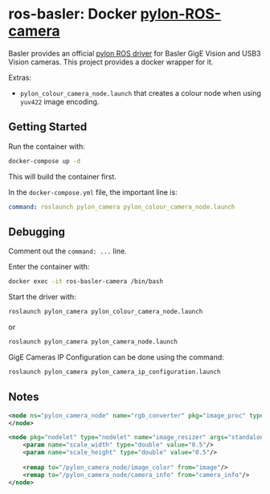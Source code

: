 # ros-basler: Docker [pylon-ROS-camera](https://github.com/basler/pylon-ros-camera)

Basler provides an official [pylon ROS driver](https://github.com/basler/pylon-ros-camera) for Basler GigE Vision and USB3 Vision cameras. This project provides a docker wrapper for it.

Extras:
- `pylon_colour_camera_node.launch` that creates a colour node when using `yuv422` image encoding.

## Getting Started

Run the container with:
```bash
docker-compose up -d
```
This will build the container first.

In the `docker-compose.yml` file, the important line is:
```yaml
command: roslaunch pylon_camera pylon_colour_camera_node.launch
```

## Debugging

Comment out the `command: ...` line.

Enter the container with:
```bash
docker exec -it ros-basler-camera /bin/bash
```

Start the driver with:
```bash
roslaunch pylon_camera pylon_colour_camera_node.launch
```
or
```bash
roslaunch pylon_camera pylon_camera_node.launch
```

GigE Cameras IP Configuration can be done using the command: 
```bash
roslaunch pylon_camera pylon_camera_ip_configuration.launch
```

## Notes



```xml
<node ns="pylon_camera_node" name="rgb_converter" pkg="image_proc" type="image_proc" >
</node>

<node pkg="nodelet" type="nodelet" name="image_resizer" args="standalone image_proc/resize">
    <param name="scale_width" type="double" value="0.5"/>
    <param name="scale_height" type="double" value="0.5"/>
    
    <remap to="/pylon_camera_node/image_color" from="image"/>
    <remap to="/pylon_camera_node/camera_info" from="camera_info"/>
</node>
```